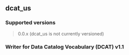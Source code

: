
## dcat_us

### Supported versions

> 0.0.x (dcat_us is not currently versioned)

### Writer for Data Catalog Vocabulary (DCAT) v1.1


